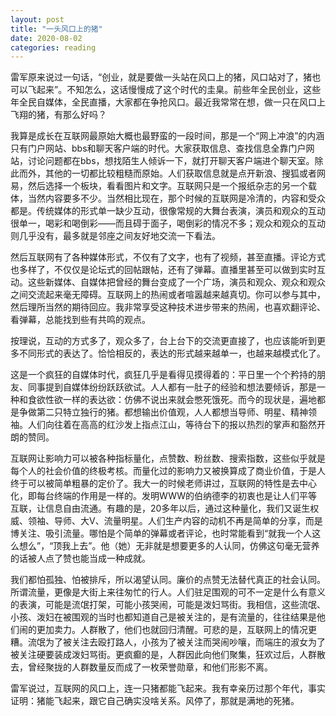 ```yaml
---
layout: post
title: "一头风口上的猪"
date: 2020-08-02
categories: reading
---
```


雷军原来说过一句话，“创业，就是要做一头站在风口上的猪，风口站对了，猪也可以飞起来”。不知怎么，这话慢慢成了这个时代的圭臬。前些年全民创业，这些年全民自媒体，全民直播，大家都在争抢风口。最近我常常在想，做一只在风口上飞翔的猪，有那么好吗？





我算是成长在互联网最原始大概也最野蛮的一段时间，那是一个“网上冲浪”的内涵只有门户网站、bbs和聊天客户端的时代。大家获取信息、查找信息全靠门户网站，讨论问题都在bbs，想找陌生人倾诉一下，就打开聊天客户端进个聊天室。除此而外，其他的一切都比较粗糙而原始。人们获取信息就是点开新浪、搜狐或者网易，然后选择一个板块，看看图片和文字。互联网只是一个报纸杂志的另一个载体，当然内容要多不少。当然相比现在，那个时候的互联网是冷清的，内容和受众都是。传统媒体的形式单一缺少互动，很像常规的大舞台表演，演员和观众的互动很单一，喝彩和喝倒彩——而且碍于面子，喝倒彩的情况不多；观众和观众的互动则几乎没有，最多就是邻座之间友好地交流一下看法。

然后互联网有了各种媒体形式，不仅有了文字，也有了视频，甚至直播。评论方式也多样了，不仅仅是论坛式的回帖跟帖，还有了弹幕。直播里甚至可以做到实时互动。这些新媒体、自媒体把曾经的舞台变成了一个广场，演员和观众、观众和观众之间交流起来毫无障碍。互联网上的热闹或者喧嚣越来越真切。你可以参与其中，然后理所当然的期待回应。我非常享受这种技术进步带来的热闹，也喜欢翻评论、看弹幕，总能找到些有共鸣的观点。

按理说，互动的方式多了，观众多了，台上台下的交流更直接了，也应该能听到更多不同形式的表达了。恰恰相反的，表达的形式越来越单一，也越来越模式化了。


这是一个疯狂的自媒体时代，疯狂几乎是看得见摸得着的：平日里一个个矜持的朋友、同事提到自媒体纷纷跃跃欲试。人人都有一肚子的经验和想法要倾诉，那是一种和食欲性欲一样的表达欲：仿佛不说出来就会憋死饿死。而今的现状是，遍地都是争做第二只特立独行的猪。都想输出价值观，人人都想当导师、明星、精神领袖。人们向往着在高高的红沙发上指点江山，等待台下的报以热烈的掌声和豁然开朗的赞同。

互联网让影响力可以被各种指标量化，点赞数、粉丝数、搜索指数，这些似乎就是每个人的社会价值的终极考核。而量化过的影响力又被换算成了商业价值，于是人终于可以被简单粗暴的定价了。我大一的时候老师讲过，互联网的特性是去中心化，即每台终端的作用是一样的。发明WWW的伯纳德李的初衷也是让人们平等互联，让信息自由流通。有趣的是，20多年以后，通过这种量化，我们又诞生权威、领袖、导师、大V、流量明星。人们生产内容的动机不再是简单的分享，而是博关注、吸引流量。哪怕是个简单的弹幕或者评论，也时常能看到“就我一个人这么想么”，“顶我上去”。他（她）无非就是想要更多的人认同，仿佛这句毫无营养的话被人点了赞也能当成一种成就。

我们都怕孤独、怕被排斥，所以渴望认同。廉价的点赞无法替代真正的社会认同。所谓流量，更像是大街上来往匆忙的行人。人们驻足围观的可不一定是什么有意义的表演，可能是流氓打架，可能小孩哭闹，可能是泼妇骂街。我相信，这些流氓、小孩、泼妇在被围观的当时也都知道自己是被关注的，是有流量的，往往结果是他们闹的更加卖力。人群散了，他们也就回归清醒。可悲的是，互联网上的情况更糟。流氓为了被关注去殴打路人，小孩为了被关注而哭闹吵嚷，而端庄的淑女为了被关注硬要装成泼妇骂街。更疯癫的是，人群因此向他们聚集，狂欢过后，人群散去，曾经聚拢的人群数量反而成了一枚荣誉勋章，和他们形影不离。


雷军说过，互联网的风口上，连一只猪都能飞起来。我有幸亲历过那个年代，事实证明：猪能飞起来，跟它自己确实没啥关系。风停了，那就是满地的死猪。